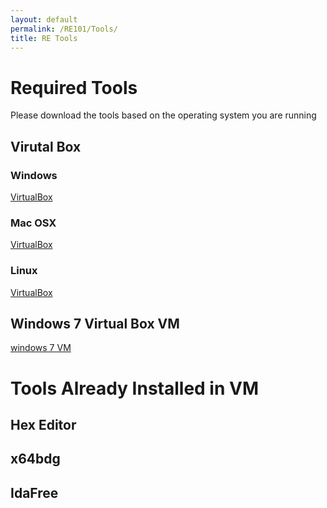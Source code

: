 ```yaml
---
layout: default
permalink: /RE101/Tools/
title: RE Tools
---
```

# Required Tools #
Please download the tools based on the operating system you are running

## Virutal Box ##

### Windows ###

[VirtualBox](#)

### Mac OSX ###

[VirtualBox](#)

### Linux ###

[VirtualBox](#)

## Windows 7 Virtual Box VM ##

[windows 7 VM](#)

# Tools Already Installed in VM #

## Hex Editor ##

## x64bdg ##

## IdaFree ##
